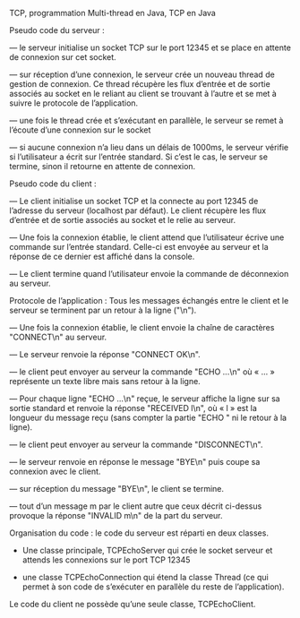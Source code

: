 TCP, programmation Multi-thread en Java, TCP en Java

Pseudo code du serveur :

— le serveur initialise un socket TCP sur le port 12345 et se place en attente de connexion sur cet socket.

— sur réception d’une connexion, le serveur crée un nouveau thread de gestion de connexion. Ce thread récupère les flux 
  d’entrée et de sortie associés au socket en le reliant au client se trouvant à l’autre et se met à suivre le protocole de   l’application.

— une fois le thread crée et s’exécutant en parallèle, le serveur se remet à l’écoute d’une connexion sur le socket

— si aucune connexion n’a lieu dans un délais de 1000ms, le serveur vérifie si l’utilisateur a écrit sur l’entrée standard. 
  Si c’est le cas, le serveur se termine, sinon il retourne en attente de connexion.
  
  
Pseudo code du client :

— Le client initialise un socket TCP et la connecte au port 12345 de l’adresse du serveur (localhost par défaut).
  Le client récupère les flux d’entrée et de sortie associés au socket et le relie au serveur.
  
— Une fois la connexion établie, le client attend que l’utilisateur écrive une commande sur l’entrée standard. 
  Celle-ci est envoyée au serveur et la réponse de ce dernier est affiché dans la console.
  
— Le client termine quand l’utilisateur envoie la commande de déconnexion au serveur.


Protocole de l’application : Tous les messages échangés entre le client et le serveur se terminent par un retour à la ligne ("\n").


— Une fois la connexion établie, le client envoie la chaîne de caractères "CONNECT\n" au serveur.

— Le serveur renvoie la réponse "CONNECT OK\n".

— le client peut envoyer au serveur la commande "ECHO ...\n" où « ... » représente un texte libre mais sans retour à la ligne.

— Pour chaque ligne "ECHO ...\n" reçue, le serveur affiche la ligne sur sa sortie standard et renvoie la réponse 
  "RECEIVED l\n", où « l » est la longueur du message reçu (sans compter la partie "ECHO " ni le retour à la ligne).
  
— le client peut envoyer au serveur la commande "DISCONNECT\n".

— le serveur renvoie en réponse le message "BYE\n" puis coupe sa connexion avec le client.

— sur réception du message "BYE\n", le client se termine.

— tout d’un message m par le client autre que ceux décrit ci-dessus provoque la réponse "INVALID m\n" de la part du serveur.

Organisation du code : le code du serveur est réparti en deux classes. 

 - Une classe principale, TCPEchoServer qui crée le socket serveur et attends les connexions sur le port TCP 12345 
 
 - une classe TCPEchoConnection qui étend la classe Thread (ce qui permet à son code de s’exécuter en parallèle du reste de l’application). 

Le code du client ne possède qu’une seule classe, TCPEchoClient.
